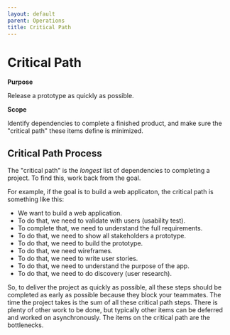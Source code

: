```yaml
---
layout: default
parent: Operations
title: Critical Path
---
```


# Critical Path

**Purpose**

Release a prototype as quickly as possible.

**Scope**

Identify dependencies to complete a finished product, and make sure the "critical path" these items define is minimized.

## Critical Path Process

The "critical path" is the *longest* list of dependencies to completing
a project. To find this, work back from the goal.

For example, if the goal is to build a web applicaton, the critical path
is something like this:

  - We want to build a web application.
  - To do that, we need to validate with users (usability test).
  - To complete that, we need to understand the full requirements.
  - To do that, we need to show all stakeholders a prototype.
  - To do that, we need to build the prototype.
  - To do that, we need wireframes.
  - To do that, we need to write user stories.
  - To do that, we need to understand the purpose of the app.
  - To do that, we need to do discovery (user research).

So, to deliver the project as quickly as possible, all these steps
should be completed as early as possible because they block your
teammates. The time the project takes is the sum of all these critical
path steps. There is plenty of other work to be done, but typically
other items can be deferred and worked on asynchronously. The items on
the critical path are the bottlenecks.
